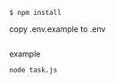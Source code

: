 ```
$ npm install
```

copy .env.example to .env

```cp .env.example .env

```

example

```
node task.js
```
